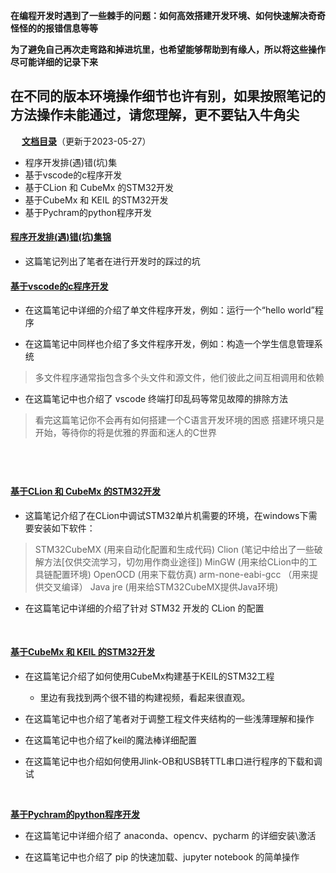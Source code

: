 **在编程开发时遇到了一些棘手的问题：如何高效搭建开发环境、如何快速解决奇奇怪怪的的报错信息等等**

**为了避免自己再次走弯路和掉进坑里，也希望能够帮助到有缘人，所以将这些操作尽可能详细的记录下来**

**在不同的版本环境操作细节也许有别，如果按照笔记的方法操作未能通过，请您理解，更不要钻入牛角尖**
---
&emsp;
**[文档目录](#)**（更新于2023-05-27）
- 程序开发排(遇)错(坑)集
- 基于vscode的c程序开发
- 基于CLion 和 CubeMx 的STM32开发
- 基于CubeMx 和 KEIL 的STM32开发
- 基于Pychram的python程序开发

#### [程序开发排(遇)错(坑)集锦](https://note.youdao.com/s/Ia47aSut)
- 这篇笔记列出了笔者在进行开发时的踩过的坑


#### [基于vscode的c程序开发](https://note.youdao.com/s/CisHoFe)
- 在这篇笔记中详细的介绍了单文件程序开发，例如：运行一个“hello world”程序

- 在这篇笔记中同样也介绍了多文件程序开发，例如：构造一个学生信息管理系统
> 多文件程序通常指包含多个头文件和源文件，他们彼此之间互相调用和依赖
- 在这篇笔记中也介绍了 vscode 终端打印乱码等常见故障的排除方法
> 看完这篇笔记你不会再有如何搭建一个C语言开发环境的困惑
> 搭建环境只是开始，等待你的将是优雅的界面和迷人的C世界
> 
&emsp;
---
#### [基于CLion 和 CubeMx 的STM32开发](https://note.youdao.com/s/OiOrOPUA)
- 这篇笔记介绍了在CLion中调试STM32单片机需要的环境，在windows下需要安装如下软件：
>  STM32CubeMX   (用来自动化配置和生成代码)
>  Clion    (笔记中给出了一些破解方法[仅供交流学习，切勿用作商业途径])
>  MinGW    (用来给CLion中的工具链配置环境)
>  OpenOCD     (用来下载仿真)
>  arm-none-eabi-gcc    （用来提供交叉编译）
>  Java jre    (用来给STM32CubeMX提供Java环境)
- 在这篇笔记中详细的介绍了针对 STM32 开发的 CLion 的配置

&emsp;

#### [基于CubeMx 和 KEIL 的STM32开发](https://note.youdao.com/s/OiOrOPUA)
- 在这篇笔记介绍了如何使用CubeMx构建基于KEIL的STM32工程
  - 里边有我找到两个很不错的构建视频，看起来很直观。 
- 在这篇笔记中也介绍了笔者对于调整工程文件夹结构的一些浅薄理解和操作

- 在这篇笔记中也介绍了keil的魔法棒详细配置

- 在这篇笔记中也介绍如何使用Jlink-OB和USB转TTL串口进行程序的下载和调试

&emsp;

**[基于Pychram的python程序开发](https://note.youdao.com/s/QRXR7oEg)**
- 在这篇笔记中详细介绍了 anaconda、opencv、pycharm 的详细安装\激活

- 在这篇笔记中也介绍了 pip 的快速加载、jupyter notebook 的简单操作





